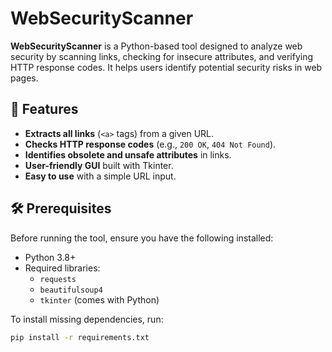 # WebSecurityScanner

**WebSecurityScanner** is a Python-based tool designed to analyze web security by scanning links, checking for insecure attributes, and verifying HTTP response codes. It helps users identify potential security risks in web pages.

## 🚀 Features

- **Extracts all links** (`<a>` tags) from a given URL.
- **Checks HTTP response codes** (e.g., `200 OK`, `404 Not Found`).
- **Identifies obsolete and unsafe attributes** in links.
- **User-friendly GUI** built with Tkinter.
- **Easy to use** with a simple URL input.

## 🛠 Prerequisites

Before running the tool, ensure you have the following installed:

- Python 3.8+  
- Required libraries:
  - `requests`
  - `beautifulsoup4`
  - `tkinter` (comes with Python)

To install missing dependencies, run:
```bash
pip install -r requirements.txt
